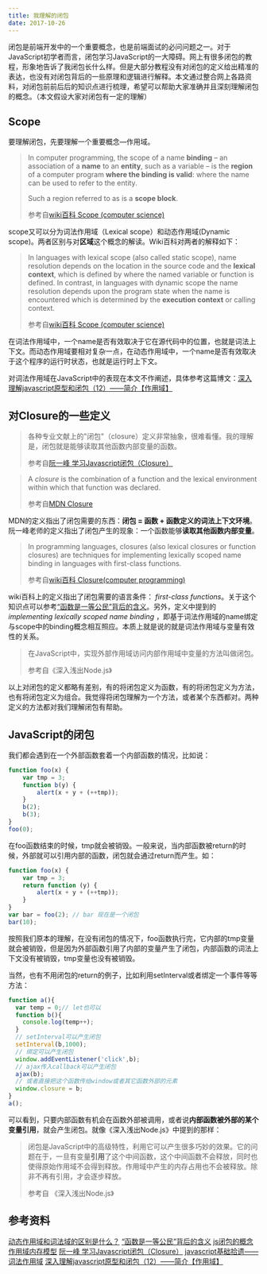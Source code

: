 ```yaml
---
title: 我理解的闭包
date: 2017-10-26
---
```


闭包是前端开发中的一个重要概念，也是前端面试的必问问题之一。对于JavaScript初学者而言，闭包学习JavaScript的一大障碍。网上有很多闭包的教程，形象地告诉了我闭包长什么样。但是大部分教程没有对闭包的定义给出精准的表达，也没有对闭包背后的一些原理和逻辑进行解释。本文通过整合网上各路资料，对闭包前前后后的知识点进行梳理，希望可以帮助大家准确并且深刻理解闭包的概念。（本文假设大家对闭包有一定的理解）

## Scope

要理解闭包，先要理解一个重要概念—作用域。

> In computer programming, the scope of a name **binding** – an association of a **name** to an **entity**, such as a variable – is the **region** of a computer program **where the binding is valid**: where the name can be used to refer to the entity. 
>
> Such a region referred to as is  a **scope block**.
>
> 参考自[wiki百科 Scope (computer science)](https://en.wikipedia.org/wiki/Scope_(computer_science)#Lexical_scoping)

scope又可以分为词法作用域（Lexical scope）和动态作用域(Dynamic scope)。两者区别与对**区域**这个概念的解读。Wiki百科对两者的解释如下：

> In languages with lexical scope (also called static scope), name resolution depends on the location in the source code and the **lexical context**, which is defined by where the named variable or function is defined. In contrast, in languages with dynamic scope the name resolution depends upon the program state when the name is encountered which is determined by the **execution context** or calling context. 
>
> 参考自[wiki百科 Scope (computer science)](https://en.wikipedia.org/wiki/Scope_(computer_science)#Lexical_scoping)

在词法作用域中，一个name是否有效取决于它在源代码中的位置，也就是词法上下文。而动态作用域要相对复杂一点，在动态作用域中，一个name是否有效取决于这个程序的运行时状态，也就是运行时上下文。

对词法作用域在JavaScript中的表现在本文不作阐述，具体参考这篇博文：[深入理解javascript原型和闭包（12）——简介【作用域】](http://www.cnblogs.com/wangfupeng1988/p/3991151.html)

## 对Closure的一些定义

> 各种专业文献上的"闭包"（closure）定义非常抽象，很难看懂。我的理解是，闭包就是能够读取其他函数内部变量的函数。
>
> 参考自[阮一峰 学习Javascript闭包（Closure）](http://www.ruanyifeng.com/blog/2009/08/learning_javascript_closures.html)

> A *closure* is the combination of a function and the lexical environment within which that function was declared.
>
> 参考自[MDN Closure](https://link.zhihu.com/?target=https%3A//developer.mozilla.org/en-US/docs/Web/JavaScript/Closures)

MDN的定义指出了闭包需要的东西：**闭包 = 函数 + 函数定义的词法上下文环境**。阮一峰老师的定义指出了闭包产生的现象：一个函数能够**读取其他函数内部变量**。

> In programming languages, closures (also lexical closures or function closures) are techniques for implementing lexically scoped name binding in languages with first-class functions. 
>
> 参考自[wiki百科 Closure(computer programming)](https://en.wikipedia.org/wiki/Closure_(computer_programming))

wiki百科上的定义指出了闭包需要的语言条件： *first-class functions*。关于这个知识点可以参考[“函数是一等公民”背后的含义](http://blog.leapoahead.com/2015/09/19/function-as-first-class-citizen/)。另外，定义中提到的*implementing lexically scoped name binding* ，即基于词法作用域的name绑定与scope中的binding概念相互照应。本质上就是说的就是词法作用域与变量有效性的关系。

> 在JavaScript中，实现外部作用域访问内部作用域中变量的方法叫做闭包。
>
> 参考自《深入浅出Node.js》

以上对闭包的定义都略有差别，有的将闭包定义为函数，有的将闭包定义为方法，也有将闭包定义为组合。我觉得将闭包理解为一个方法，或者某个东西都对。两种定义的方法都对我们理解闭包有帮助。

## JavaScript的闭包

我们都会遇到在一个外部函数套着一个内部函数的情况，比如说：

```javascript
function foo(x) {
    var tmp = 3;
    function b(y) {
        alert(x + y + (++tmp));
    }
  	b(2);
  	b(3);
}
foo(0);
```

在foo函数结束的时候，tmp就会被销毁。一般来说，当内部函数被return的时候，外部就可以引用内部的函数，闭包就会通过return而产生。如：

```javascript
function foo(x) {
    var tmp = 3;
    return function (y) {
        alert(x + y + (++tmp));
    }
}
var bar = foo(2); // bar 现在是一个闭包
bar(10);
```

按照我们原本的理解，在没有闭包的情况下，foo函数执行完，它内部的tmp变量就会被销毁，但是因为外部函数引用了内部的变量产生了闭包，内部函数的词法上下文没有被销毁，tmp变量也没有被销毁。

当然，也有不用闭包的return的例子，比如利用setInterval或者绑定一个事件等等方法：

```javascript
function a(){
  var temp = 0;// let也可以
  function b(){
    console.log(temp++);
  }
  // setInterval可以产生闭包
  setInterval(b,1000);
  // 绑定可以产生闭包
  window.addEventListener('click',b);
  // ajax传入callback可以产生闭包
  ajax(b);
  // 或者直接把这个函数传给window或者其它函数外部的元素
  window.closure = b;
}
a();
```

可以看到，只要内部函数有机会在函数外部被调用，或者说**内部函数被外部的某个变量引用**，就会产生闭包。就像《深入浅出Node.js》中提到的那样：

> 闭包是JavaScript中的高级特性，利用它可以产生很多巧妙的效果。它的问题在于，一旦有变量**引用**了这个中间函数，这个中间函数不会释放，同时也使得原始作用域不会得到释放。作用域中产生的内存占用也不会被释放。除非不再有引用，才会逐步释放。
>
> 参考自 《深入浅出Node.js》

## 参考资料

[动态作用域和词法域的区别是什么？](https://www.zhihu.com/question/20032419)
[“函数是一等公民”背后的含义](http://blog.leapoahead.com/2015/09/19/function-as-first-class-citizen/)
[js闭包的概念作用域内存模型](http://www.cnblogs.com/walter-white/p/4981151.html)
[阮一峰 学习Javascript闭包（Closure）](http://www.ruanyifeng.com/blog/2009/08/learning_javascript_closures.html)
[javascript基础拾遗——词法作用域](http://www.cnblogs.com/Quains/archive/2011/04/12/2013121.html)
[深入理解javascript原型和闭包（12）——简介【作用域】](http://www.cnblogs.com/wangfupeng1988/p/3991151.html)
